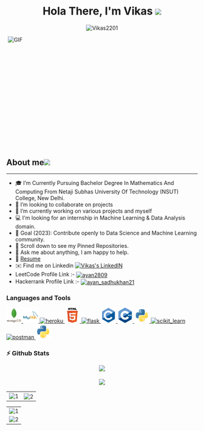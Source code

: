 <h1 align="center">Hola There, I'm Vikas <img src="https://media.giphy.com/media/hvRJCLFzcasrR4ia7z/giphy.gif" width="25px"> </h1>
<p align="center"> <img src="https://komarev.com/ghpvc/?username=Vikas2201&label=Profile%20views&color=0e75b6&style=flat" alt="Vikas2201" /></p>


<img align="right" alt="GIF" src="https://github.com/abhisheknaiidu/abhisheknaiidu/blob/master/code.gif?raw=true" width="500" height="320" />

## About me<img src="https://media.giphy.com/media/VgCDAzcKvsR6OM0uWg/giphy.gif" width="50">
-------------------------------------------------------------------------------------------------------------------------------------------------------------------------------

- 🎓 I’m Currently Pursuing Bachelor Degree In Mathematics And Computing From Netaji Subhas University Of Technology (NSUT) College, New Delhi.
- 👯 I’m looking to collaborate on projects
- 🔭 I’m currently working on various projects and myself
- 💻 I'm looking for an internship in Machine Learning & Data Analysis domain.
- 🎯 Goal (2023): Contribute openly to Data Science and Machine Learning community.
- 📌 Scroll down to see my Pinned Repositories.
- 💬 Ask me about anything, I am happy to help.
- 📝 [Resume](https://drive.google.com/file/d/1i9o515NkHs4b_XTtaqcwrkggJtzKrhGV/view?usp=sharing)
- ✉️ Find me on Linkedin   <a href="https://www.linkedin.com/in/vikas-a74441190/">  <img alt="Vikas's LinkedIN" width="22px" src="https://raw.githubusercontent.com/peterthehan/peterthehan/master/assets/linkedin.svg" /></a>
- LeetCode Profile Link :-  <a href="https://leetcode.com/Vikas4555/" target="blank"><img align="center" src="https://raw.githubusercontent.com/rahuldkjain/github-profile-readme-generator/master/src/images/icons/Social/leet-code.svg" alt="ayan2809" height="30" width="40" /></a>
- Hackerrank Profile Link :- <a href="https://www.hackerrank.com/vikas2212000" target="blank"><img align="center" src="https://raw.githubusercontent.com/rahuldkjain/github-profile-readme-generator/master/src/images/icons/Social/hackerrank.svg" alt="ayan_sadhukhan21" height="30" width="40" /></a>


<h3 align="left">Languages and Tools</h3>
<p align="left"> <a href="https://www.mongodb.com/" target="_blank"> <img src="https://raw.githubusercontent.com/devicons/devicon/master/icons/mongodb/mongodb-original-wordmark.svg" alt="mongodb" width="40" height="40"/> </a> 
<a href="https://www.mysql.com/" target="_blank"> <img src="https://raw.githubusercontent.com/devicons/devicon/master/icons/mysql/mysql-original-wordmark.svg" alt="mysql" width="40" height="40"/> </a>
<a href="https://heroku.com" target="_blank"> <img src="https://www.vectorlogo.zone/logos/heroku/heroku-icon.svg" alt="heroku" width="40" height="40"/> </a> 
<a href="https://www.w3.org/html/" target="_blank"> <img src="https://raw.githubusercontent.com/devicons/devicon/master/icons/html5/html5-original-wordmark.svg" alt="html5" width="40" height="40"/>
<a href="https://flask.palletsprojects.com/" target="_blank"> <img src="https://www.vectorlogo.zone/logos/pocoo_flask/pocoo_flask-icon.svg" alt="flask" width="40" height="40"/> </a> 
<a href="https://www.cprogramming.com/" target="_blank"> <img src="https://raw.githubusercontent.com/devicons/devicon/master/icons/c/c-original.svg" alt="c" width="40" height="40"/> </a> 
<a href="https://www.w3schools.com/cpp/" target="_blank"> <img src="https://raw.githubusercontent.com/devicons/devicon/master/icons/cplusplus/cplusplus-original.svg" alt="cplusplus" width="40" height="40"/> </a>
<a href="https://www.python.org" target="_blank"> <img src="https://raw.githubusercontent.com/devicons/devicon/master/icons/python/python-original.svg" alt="python" width="40" height="40"/> </a> 
<a href="https://scikit-learn.org/" target="_blank"> <img src="https://upload.wikimedia.org/wikipedia/commons/0/05/Scikit_learn_logo_small.svg" alt="scikit_learn" width="40" height="40"/> </a> 
<a href="https://postman.com" target="_blank"> <img src="https://www.vectorlogo.zone/logos/getpostman/getpostman-icon.svg" alt="postman" width="40" height="40"/> </a> 
<a href="https://www.python.org" target="_blank"> <img src="https://raw.githubusercontent.com/devicons/devicon/master/icons/python/python-original.svg" alt="python" width="40" height="40"/> </a> </p>



<h3>⚡ Github Stats</h3>
 
<p align="center">
<img src="https://github-profile-trophy.vercel.app/?username=Vikas2201&theme=darkhub">
<br><br>
<img src="https://github-readme-streak-stats.herokuapp.com/?user=Vikas2201&theme=merko">
</p>
<table>
  <tr>
    <td><img src="https://github-readme-stats.vercel.app/api?username=Vikas2201&theme=radical&show_icons=true&include_all_commits=true&count_private=true"  display=block width=100% height=auto alt="1"></td>
    <td><img src="https://github-readme-stats.vercel.app/api/top-langs/?username=Vikas2201&theme=radical&layout=compact&hide=Jupyter%20Notebook&langs_count=8"  display=block height=190 align="center" alt="2"></td>
   </tr>
</table>

<table>
  <tr>
    <td><img src="https://github-profile-summary-cards.vercel.app/api/cards/profile-details?username=Vikas2201&theme=solarized_dark"  display=block width=100% height=auto alt="1"></td>
   </tr>
   <tr>
      <td><img src="https://activity-graph.herokuapp.com/graph?username=Vikas2201&bg_color=073642&color=859900&line=006400&point=35aea1&area=true" display=block width=100% height=auto alt="2"></td>
  </td>
  </tr>
</table>



